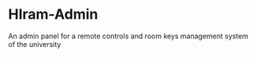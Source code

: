 # HIram-Admin
An admin panel for a remote controls and room keys management system of the university
